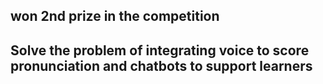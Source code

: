 <h2>won 2nd prize in the competition <h2>
  
Solve the problem of integrating voice to score pronunciation and chatbots to support learners
